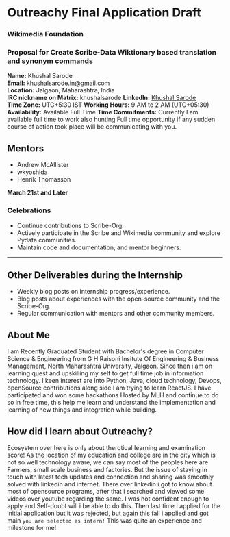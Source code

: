 # Outreachy Final Application Draft
### Wikimedia Foundation
### Proposal for Create Scribe-Data Wiktionary based translation and synonym commands

**Name:** Khushal Sarode  
**Email:** khushalsarode.in@gmail.com  
**Location:** Jalgaon, Maharashtra, India  
**IRC nickname on Matrix:** khushalsarode
**LinkedIn:** [Khushal Sarode](https://www.linkedin.com/in/khushalsarode/)  
**Time Zone:** UTC+5:30 IST
**Working Hours:** 9 AM to 2 AM (UTC+05:30)  
**Availability:** Available Full Time
**Time Commitments:** Currently I am available full time to work also hunting Full time opportunity if any sudden course of action took place will be communicating with you.



## Mentors

- Andrew McAllister  
- wkyoshida
- Henrik Thomasson









**March 21st and Later**

### Celebrations
- Continue contributions to Scribe-Org.
- Actively participate in the Scribe and Wikimedia community and explore Pydata communities.
- Maintain code and documentation, and mentor beginners.

---
## Other Deliverables during the Internship

- Weekly blog posts on internship progress/experience.
- Blog posts about experiences with the open-source community and the Scribe-Org.
- Regular communication with mentors and other community members.

## About Me
I am Recently Graduated Student with Bachelor's degree in Computer Science & Engineering from G H Raisoni Insitute Of Engineering & Business Management, North Maharashtra University, Jalgaon. Since then i am on learning quest and upskilling my self to get full time job in information technology. I keen interest are into Python, Java, cloud technology, Devops, openSource contributions along side I am trying to learn ReactJS. 
I have participated and won some hackathons Hosted by MLH and continue to do so in free time, this help me learn and understand the implementation and learning of new things and integration while building.


## How did I learn about Outreachy?
Ecosystem over here is only about therotical learning and examination score! As the location of my education and college are in the city which is not so well technology aware, we can say most of the peoples here are Farmers, small scale business and factories. But the issue of staying in touch with latest tech updates and connection and sharing was smoothly solved with linkedin and internet. There over linkedin i got to know about most of opensource programs, after that i searched and viewed some videos over youtube regarding the same. I was not confident enough to apply and Self-doubt will i be able to do this. Then last time I applied for the initial application but it was rejected, but again this fall i applied and got main `you are selected as intern!` This was quite an experience and milestone for me!

